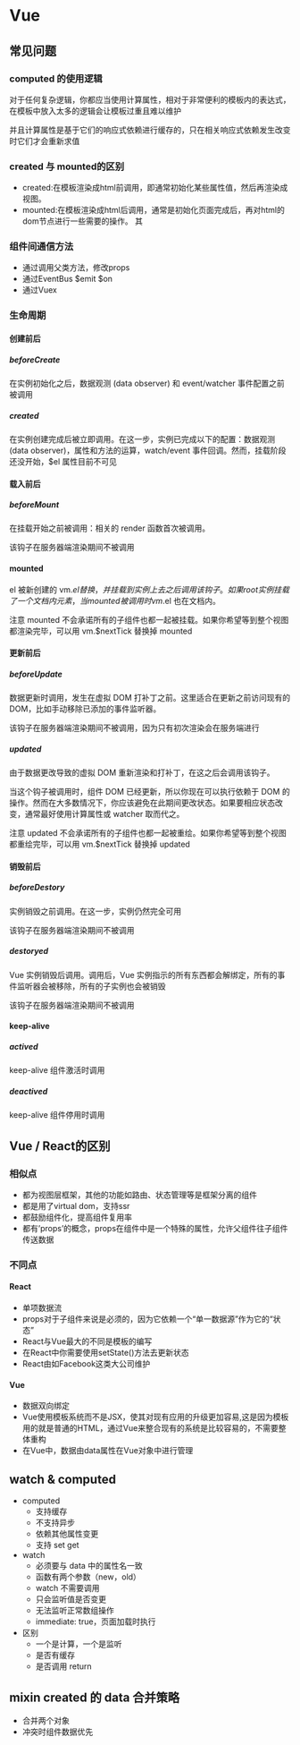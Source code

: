 # Vue

## 常见问题

### computed 的使用逻辑

对于任何复杂逻辑，你都应当使用计算属性，相对于非常便利的模板内的表达式，在模板中放入太多的逻辑会让模板过重且难以维护

并且计算属性是基于它们的响应式依赖进行缓存的，只在相关响应式依赖发生改变时它们才会重新求值

### created 与 mounted的区别

- created:在模板渲染成html前调用，即通常初始化某些属性值，然后再渲染成视图。
- mounted:在模板渲染成html后调用，通常是初始化页面完成后，再对html的dom节点进行一些需要的操作。
其

### 组件间通信方法

- 通过调用父类方法，修改props
- 通过EventBus $emit $on
- 通过Vuex

### 生命周期

#### 创建前后

##### beforeCreate

在实例初始化之后，数据观测 (data observer) 和 event/watcher 事件配置之前被调用

##### created

在实例创建完成后被立即调用。在这一步，实例已完成以下的配置：数据观测 (data observer)，属性和方法的运算，watch/event 事件回调。然而，挂载阶段还没开始，$el 属性目前不可见

#### 载入前后

##### beforeMount

在挂载开始之前被调用：相关的 render 函数首次被调用。

该钩子在服务器端渲染期间不被调用

#### mounted

el 被新创建的 vm.$el 替换，并挂载到实例上去之后调用该钩子。如果 root 实例挂载了一个文档内元素，当 mounted 被调用时 vm.$el 也在文档内。

注意 mounted 不会承诺所有的子组件也都一起被挂载。如果你希望等到整个视图都渲染完毕，可以用 vm.$nextTick 替换掉 mounted

#### 更新前后

##### beforeUpdate

数据更新时调用，发生在虚拟 DOM 打补丁之前。这里适合在更新之前访问现有的 DOM，比如手动移除已添加的事件监听器。

该钩子在服务器端渲染期间不被调用，因为只有初次渲染会在服务端进行

##### updated

由于数据更改导致的虚拟 DOM 重新渲染和打补丁，在这之后会调用该钩子。

当这个钩子被调用时，组件 DOM 已经更新，所以你现在可以执行依赖于 DOM 的操作。然而在大多数情况下，你应该避免在此期间更改状态。如果要相应状态改变，通常最好使用计算属性或 watcher 取而代之。

注意 updated 不会承诺所有的子组件也都一起被重绘。如果你希望等到整个视图都重绘完毕，可以用 vm.$nextTick 替换掉 updated

#### 销毁前后

##### beforeDestory

实例销毁之前调用。在这一步，实例仍然完全可用

该钩子在服务器端渲染期间不被调用

##### destoryed

Vue 实例销毁后调用。调用后，Vue 实例指示的所有东西都会解绑定，所有的事件监听器会被移除，所有的子实例也会被销毁

该钩子在服务器端渲染期间不被调用

#### keep-alive

##### actived

keep-alive 组件激活时调用

##### deactived

keep-alive 组件停用时调用

## Vue / React的区别

### 相似点

- 都为视图层框架，其他的功能如路由、状态管理等是框架分离的组件
- 都是用了virtual dom，支持ssr
- 都鼓励组件化，提高组件复用率
- 都有’props’的概念，props在组件中是一个特殊的属性，允许父组件往子组件传送数据
  
### 不同点

#### React

- 单项数据流
- props对于子组件来说是必须的，因为它依赖一个“单一数据源”作为它的“状态”
- React与Vue最大的不同是模板的编写
- 在React中你需要使用setState()方法去更新状态
- React由如Facebook这类大公司维护

#### Vue

- 数据双向绑定
- Vue使用模板系统而不是JSX，使其对现有应用的升级更加容易,这是因为模板用的就是普通的HTML，通过Vue来整合现有的系统是比较容易的，不需要整体重构
- 在Vue中，数据由data属性在Vue对象中进行管理

## watch & computed

- computed
  - 支持缓存
  - 不支持异步
  - 依赖其他属性变更
  - 支持 set get
- watch
  - 必须要与 data 中的属性名一致
  - 函数有两个参数（new，old）
  - watch 不需要调用
  - 只会监听值是否变更
  - 无法监听正常数组操作
  - immediate: true，页面加载时执行
- 区别
  - 一个是计算，一个是监听
  - 是否有缓存
  - 是否调用 return

## mixin created 的 data 合并策略

- 合并两个对象
- 冲突时组件数据优先
